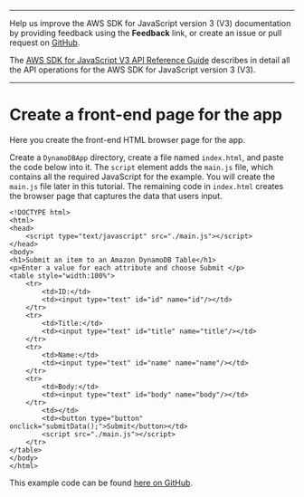 --------

Help us improve the AWS SDK for JavaScript version 3 \(V3\) documentation by providing feedback using the **Feedback** link, or create an issue or pull request on [GitHub](https://github.com/awsdocs/aws-sdk-for-javascript-v3)\.

 The [AWS SDK for JavaScript V3 API Reference Guide](https://docs.aws.amazon.com/AWSJavaScriptSDK/v3/latest/index.html) describes in detail all the API operations for the AWS SDK for JavaScript version 3 \(V3\)\.

--------

# Create a front\-end page for the app<a name="s3-crossservices-adddata-front-end"></a>

Here you create the front\-end HTML browser page for the app\.

Create a `DynamoDBApp` directory, create a file named `index.html`, and paste the code below into it\. The `script` element adds the `main.js` file, which contains all the required JavaScript for the example\. You will create the `main.js` file later in this tutorial\. The remaining code in `index.html` creates the browser page that captures the data that users input\.

```
<!DOCTYPE html>
<html>
<head>
    <script type="text/javascript" src="./main.js"></script>
</head>
<body>
<h1>Submit an item to an Amazon DynamoDB Table</h1>
<p>Enter a value for each attribute and choose Submit </p>
<table style="width:100%">
    <tr>
        <td>ID:</td>
        <td><input type="text" id="id" name="id"/></td>
    </tr>
    <tr>
        <td>Title:</td>
        <td><input type="text" id="title" name="title"/></td>
    </tr>
    <tr>
        <td>Name:</td>
        <td><input type="text" id="name" name="name"/></td>
    </tr>
    <tr>
        <td>Body:</td>
        <td><input type="text" id="body" name="body"/></td>
    </tr>
        <td></td>
        <td><button type="button" onclick="submitData();">Submit</button></td>
        <script src="./main.js"></script>
    </tr>
</table>
</body>
</html>
```

This example code can be found [here on GitHub](https://github.com/awsdocs/aws-doc-sdk-examples/blob/master/javascriptv3/example_code/cross-services/submit-data-app/src/dynamoApp/index.html)\.
